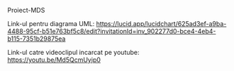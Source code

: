   Proiect-MDS

  Link-ul pentru diagrama UML:
https://lucid.app/lucidchart/625ad3ef-a9ba-4488-95cf-b51e763bf5c8/edit?invitationId=inv_902277d0-bce4-4eb4-b115-7351b29875ea

  Link-ul catre videoclipul incarcat pe youtube:
https://youtu.be/Md5QcmUyip0
